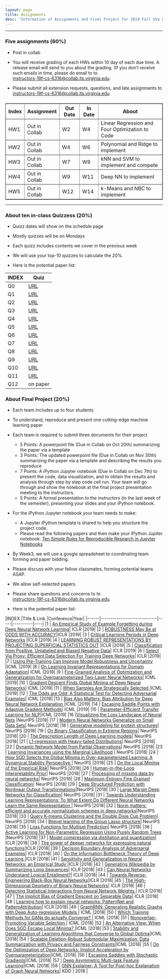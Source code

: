 ```yaml
---
layout: page
title: Assignments
desc: "Information of Assignments and Final Project for 2019 Fall UVa CS 6316 Machine Learning"
---
```


<hr>

### Five assignments (60%)
+ Post in collab 
+ You will receive grading of each HWs within 10 day of each due time. A release email will send to you about the grading. (If you don’t receive such emails in time, please do email to to <br>
[instructors-19f-cs-6316@collab.its.virginia.edu](mailto:instructors-19f-cs-6316@collab.its.virginia.edu).

+ Please submit all extension requests, questions, and late assignments  to <br>
[instructors-19f-cs-6316@collab.its.virginia.edu](mailto:instructors-19f-cs-6316@collab.its.virginia.edu).
 

<table id="datatab3" summary="Six Assignments" border="1">
<tr>
 <h3><b>
  <th>Index</th>
  <th>Assignment</th>
  <th>Out Date</th>
  <th>In Date</th>
  <th>About</th>
  </b>
  </h3>
</tr>
<tr>
  <td>HW1</td>
  <td>Out in Collab </td>
  <td>W2</td>
  <td>W4</td>
  <td>Linear Regression and Four Optimization to Code</td>
</tr>
<tr>
  <td>HW2</td>
  <td>Out in Collab</td>
  <td>W4</td>
  <td>W6</td>
  <td>Polynomial and Ridge to implement</td>
</tr>
<tr>
  <td>HW3</td>
  <td>Out in Collab</td>
  <td>W7</td>
  <td>W9</td>
  <td>kNN and SVM to implement and compete</td>
</tr>
<tr>
  <td>HW4</td>
  <td>Out in Collab</td>
  <td>W9</td>
  <td>W11</td>
  <td>Deep NN to implement </td>
</tr>
<tr>
  <td>HW5</td>
  <td>Out in Collab</td>
  <td>W12</td>
  <td>W14</td>
  <td>k-Means and NBC to implement</td>
</tr>
</table>

<hr>

### About ten in-class Quizzess (20%)
+ Quizz dates will show on the schedule page
+ Mostly quizzes will be on Mondays
+ Each quizz includes contents we cover in the previous week
+ We will use your top-10 quizzes to calculate the 20%. 

+ Here is the potential paper list: 


|INDEX     | Quiz |
|------|----------------------------|
| Q0   | [URL](https://qiyanjun.github.io/2019f-UVA-CS6316-MachineLearning//Lectures/Q0.pdf) |
| Q1   | [URL](https://forms.gle/3TAzS5Gq4KsfVYzC8) |
| Q2   | [URL](https://forms.gle/bo9mTo1Nor52wtVc6) |
| Q3   | [URL](https://forms.gle/jMAaFFxsZ38ttQQ49) |
| Q4   | [URL](https://forms.gle/4tTNpD4hvUPNtyNq9) |
| Q5   |  [URL](https://forms.gle/zPqSXCZRKrYHVx4b8) |
| Q6   | [URL](https://forms.gle/mVBdT3LLnjvdSqFf7) |
| Q7   | [URL](https://forms.gle/uoipgqGbjV5BsrHH7) |
| Q8   | [URL](https://forms.gle/pUFSQix4eNtyT9zA7) |
| Q9   | [URL](https://forms.gle/Jf7vuhpsx1w5rNdx9)  |
| Q10   | [URL](https://forms.gle/qFzwDczFUoqWMeDe6)  |
| Q11   | [URL](https://forms.gle/88D7VHnEQfE1hsWc8)  |
| Q12   | on paper |



### About Final Project (20%)
+ Each team includes up to four students 
+ To understand, reproduce and present one cutting-edge machine learning paper

+ Each team is required to submit three documents for their project
  - 5 Points: A powerpoint file (Due in Collab on Oct 20th) summarizing the paper via a template
  - 3 Points: The updated powerpoint file (Due in Collab on Nov 30th) summarizing the paper via a template and describing the results you reproduce
  - 7 Points: A iPython Jupyter notebook (Due in Collab on Dec 7th) to present the code, data visualization, and to obtain the results and analysis through step by step code cell run. Your team will go through and show the notebook at the final project presentation meeting to the instructors. 
  - 5 Points: A formal presentation to the instructors (in the last week of the semester), presenting your slides and your iPython notebook. 

+ For the iPython Jupyter notebook your team needs to make: 
  - A Jupyter iPython template is shared to help you structure the project code. 
  - Please read the following papers and then make your IPython Jupiter notebook: [Ten Simple Rules for Reproducible Research in Jupyter Notebooks](https://arxiv.org/abs/1810.08055)


+ By Week3, we will use a google spreadsheet to coordinating team forming and paper bidding. 
+ Please discuss with your fellow classmates, forming potential teams ASAP. 
+ We allow self-selected papers. 
+ Please share questions and concerns to  to <br>
[instructors-19f-cs-6316@collab.its.virginia.edu](mailto:instructors-19f-cs-6316@collab.its.virginia.edu). 

+ Here is the potential paper list: 


|INDEX     |Title  & Link  |Conference|Year|
|------|----------------------------|-----|----------|----|
|1   | [An Empirical Study of Example Forgetting during Deep Neural Network Learning](https://openreview.net/pdf?id=BJlxm30cKm)| ICLR      |2019|
|2   | [ROBUSTNESS May Be at ODDS WITH ACCURACY](https://openreview.net/pdf?id=SyxAb30cY7)|ICLR      |2019|
|3   | [Critical Learning Periods in Deep Networks](https://arxiv.org/abs/1711.08856) |ICLR      |2019|
|4   | [LEARNING ROBUST REPRESENTATIONS BY PROJECTING SUPERFICIAL STATISTICS OUT](https://openreview.net/forum?id=rJEjjoR9K7) |ICLR      |2019|
|5   | [Classification from Positive, Unlabeled and Biased Negative Data](https://openreview.net/pdf?id=H1ldNoC9tX)| ICLR    |2019|
|6   | [Select Via Proxy: Efficient Data Selection For Training Deep Networks](https://openreview.net/pdf?id=ryzHXnR5Y7)| ICLR      |2019|
|7   | [Using Pre-Training Can Improve Model Robustness and Uncertainty](https://arxiv.org/abs/1901.09960) |ICML      |2019|
|8   | [On Learning Invariant Representations for Domain Adaptation](https://arxiv.org/abs/1901.09453)| ICML      |2019|
|9   | [Fine-Grained Analysis of Optimization and Generalization for Overparameterized Two-Layer Neural Networks](https://arxiv.org/pdf/1901.08584.pdf)| ICML      |2019|
|10  | [Gradient Descent Finds Global Minima of Deep Neural Networks](https://arxiv.org/abs/1811.03804)| ICML      |2019|
|11  | [When Samples Are Strategically Selected ](https://users.cs.duke.edu/~conitzer/strategicsamples18.pdf) |ICML      |2019|
|12  | [The Odds are Odd: A Statistical Test for Detecting Adversarial Examples](https://arxiv.org/abs/1902.04818)| ICML      |2019|
|13  | [Bias Also Matters: Bias Attribution for Deep Neural Network Explanation ](http://proceedings.mlr.press/v97/wang19p/wang19p.pdf) |ICML      |2019|
|14  | [Escaping Saddle Points with Adaptive Gradient Methods](http://proceedings.mlr.press/v97/staib19a/staib19a.pdf)| ICML      |2019|
|15  | [Parameter-Efficient Transfer Learning for NLP](https://arxiv.org/abs/1902.00751)|ICML      |2019|
|16  |[Visualizing the Loss Landscape of Neural Nets](https://arxiv.org/abs/1712.09913) |NeurIPS      |2018|
|17  | [Modern Neural Networks Generalize on Small Data Sets](http://papers.NeurIPS.cc/paper/7620-modern-neural-networks-generalize-on-small-data-sets.pdf)| NeurIPS      |2018|
|18  | [Generative modeling for protein structures](https://papers.NeurIPS.cc/paper/7978-generative-modeling-for-protein-structures.pdf)| NeurIPS      |2018|
|19  | [On Binary Classification in Extreme Regions](https://papers.NeurIPS.cc/paper/7572-on-binary-classification-in-extreme-regions.pdf)| NeurIPS      |2018|
|20  | [The Description Length of Deep Learning models](https://arxiv.org/abs/1802.07044)| NeurIPS      |2018|
|21  | [L1-regression with Heavy-tailed Distributions](https://arxiv.org/abs/1805.00616)| NeurIPS      |2018|
|22  | [Dynamic Network Model from Partial Observations](https://arxiv.org/abs/1805.10616)| NeurIPS      |2018|
|23  | [Learning Invariances using the Marginal Likelihood](https://arxiv.org/abs/1808.05563) | NeurIPS      |2018|
|24  | [How SGD Selects the Global Minima in Over-parameterized Learning: A Dynamical Stability Perspective ](https://papers.NeurIPS.cc/paper/8049-how-sgd-selects-the-global-minima-in-over-parameterized-learning-a-dynamical-stability-perspective.pdf)| NeurIPS      |2018|
|25  | [On the Local Minima of the Empirical Risk](https://arxiv.org/abs/1803.09357)| NeurIPS      |2018|
|26  | [Human-in-the-Loop Interpretability Prior](https://arxiv.org/abs/1805.11571)|  NeurIPS      |2018|
|27  | [Processing of missing data by neural networks](https://papers.NeurIPS.cc/paper/7537-processing-of-missing-data-by-neural-networks.pdf)| NeurIPS      |2018|
|28  | [Maximum-Entropy Fine Grained Classification](http://papers.NeurIPS.cc/paper/7344-maximum-entropy-fine-grained-classification.pdf)| NeurIPS      |2018|
|29  | [Deep Structured Prediction with Nonlinear Output Transformations](http://papers.NeurIPS.cc/paper/7869-deep-structured-prediction-with-nonlinear-output-transformations)|NeurIPS      |2018|
|30  | [Large Margin Deep Networks for Classification](http://papers.NeurIPS.cc/paper/7364-large-margin-deep-networks-for-classification)| NeurIPS      |2018|
|31  | [Towards Understanding Learning Representations: To What Extent Do Different Neural Networks Learn the Same Representation ](http://papers.NeurIPS.cc/paper/8167-towards-understanding-learning-representations-to-what-extent-do-different-neural-networks-learn-the-same-representation)| NeurIPS      |2018|
|32  | [Norm matters: efficient and accurate normalization schemes in deep networks](http://papers.NeurIPS.cc/paper/7485-norm-matters-efficient-and-accurate-normalization-schemes-in-deep-networks)|NeurIPS      |2018|
|33  | [Query K-means Clustering and the Double Dixie Cup Problem](http://papers.NeurIPS.cc/paper/7899-query-k-means-clustering-and-the-double-dixie-cup-problem)| NeurIPS      |2018|
|34  | [Bilevel learning of the Group Lasso structure](https://papers.NeurIPS.cc/paper/8051-bilevel-learning-of-the-group-lasso-structure)| NeurIPS      |2018|
|35  | [Loss Functions for Multiset Prediction](http://papers.NeurIPS.cc/paper/7820-loss-functions-for-multiset-prediction)| NeurIPS      |2018|
|36  | [Active Learning for Non-Parametric Regression Using Purely Random Trees ](http://papers.NeurIPS.cc/paper/7520-active-learning-for-non-parametric-regression-using-purely-random-trees)|NeurIPS      |2018|
|37  | [Model compression via distillation and quantization](https://openreview.net/forum?id=S1XolQbRW)| ICLR      |2018|
|38  | [The power of deeper networks for expressing natural functions](https://openreview.net/pdf?id=SyProzZAW)|ICLR      |2018|
|39  | [Decision Boundary Analysis of Adversarial Examples](https://openreview.net/pdf?id=BkpiPMbA-)| ICLR      |2018|
|40  | [On the Information Bottleneck Theory of Deep Learning ](https://openreview.net/pdf?id=ry_WPG-A-)|ICLR      |2018|
|41  | [Sensitivity and Generalization in Neural Networks: an Empirical Study ](https://openreview.net/pdf?id=HJC2SzZCW)|ICLR      |2018|
|42  | [Generating Wikipedia by Summarizing Long Sequences](https://openreview.net/pdf?id=Hyg0vbWC-)| ICLR      |2018|
|43  | [Can Neural Networks Understand Logical Entailment?](https://openreview.net/pdf?id=SkZxCk-0Z)| ICLR      |2018|
|44  | [Towards Reverse-Engineering Black-Box Neural Networks](https://openreview.net/pdf?id=BydjJte0-)|ICLR      |2018|
|45  | [The High-Dimensional Geometry of Binary Neural Networks](https://openreview.net/pdf?id=B1IDRdeCW)| ICLR      |2018|
|46  | [Detecting Statistical Interactions from Neural Network Weights ](https://openreview.net/pdf?id=ByOfBggRZ)| ICLR      |2018|
|47  | [The Implicit Bias of Gradient Descent on Separable Data](https://openreview.net/pdf?id=r1q7n9gAb)| ICLR      |2018|
|48  | [Learning how to explain neural networks: PatternNet and PatternAttribution](https://arxiv.org/abs/1705.05598)| ICLR      |2018|
|49  | [GraphRNN: Generating Realistic Graphs with Deep Auto-regressive Models ](https://arxiv.org/abs/1802.08773)| ICML      |2018|
|50  | [Which Training Methods for GANs do actually Converge? ](http://proceedings.mlr.press/v80/mescheder18a.html)| ICML      |2018|
|51  | [Nonoverlap-Promoting Variable Selection ](http://proceedings.mlr.press/v80/xie18b.html)| ICML      |2018|
|52  | [An Alternative View: When Does SGD Escape Local Minima? ](http://proceedings.mlr.press/v80/kleinberg18a.html)|ICML      |2018|
|53  | [Stability and Generalization of Learning Algorithms that Converge to Global Optima](http://proceedings.mlr.press/v80/charles18a.html)|ICML      |2018|
|54  | [Scalable Deletion-Robust Submodular Maximization: Data Summarization with Privacy and Fairness Constraints](http://proceedings.mlr.press/v80/kazemi18a.html)|ICML      |2018|
|55  | [On the Optimization of Deep Networks: Implicit Acceleration by Overparameterization](http://proceedings.mlr.press/v80/arora18a.html)|ICML      |2018|
|56  | [Escaping Saddles with Stochastic Gradients](http://proceedings.mlr.press/v80/daneshmand18a.html)|ICML      |2018|
|57  | [Deep Asymmetric Multi-task Feature Learning](https://arxiv.org/abs/1708.00260)|ICML      |2018|
|58  | [GNN Explainer: A Tool for Post-hoc Explanation of Graph Neural Networks](https://arxiv.org/abs/1903.03894)|     KDD     | 2018   |
